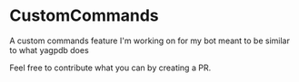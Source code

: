 # CustomCommands
A custom commands feature I'm working on for my bot meant to be similar to what yagpdb does

Feel free to contribute what you can by creating a PR.
